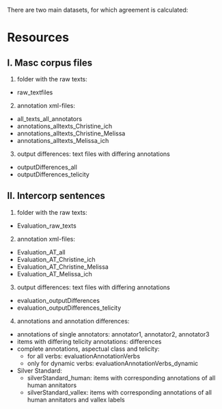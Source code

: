 There are two main datasets, for which agreement is calculated:

# Resources

## I. Masc corpus files

1. folder with the raw texts: 
 * raw_textfiles

2. annotation xml-files:
 * all_texts_all_annotators
 * annotations_alltexts_Christine_ich
 * annotations_alltexts_Christine_Melissa
 * annotations_alltexts_Melissa_ich

3. output differences: text files with differing annotations
 * outputDifferences_all
 * outputDifferences_telicity



## II. Intercorp sentences

1. folder with the raw texts:
 * Evaluation_raw_texts

2. annotation xml-files:
 * Evaluation_AT_all
 * Evaluation_AT_Christine_ich
 * Evaluation_AT_Christine_Melissa
 * Evaluation_AT_Melissa_ich

3. output differences: text files with differing annotations
 * evaluation_outputDifferences
 * evaluation_outputDifferences_telicity
 
4. annotations and annotation differences:
 * annotations of single annotators: annotator1, annotator2, annotator3
 * items with differing telicity annotations: differences
 * complete annotations, aspectual class and telicity: 
   - for all verbs: evaluationAnnotationVerbs
   - only for dynamic verbs: evaluationAnnotationVerbs_dynamic
 * Silver Standard:
   - silverStandard_human: items with corresponding annotations of all human annitators
   - silverStandard_vallex: items with corresponding annotations of all human annitators and vallex labels
   
